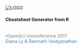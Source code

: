 ![LOGO](http://auunconf.ropensci.org/images/ropensci-logo-big.png)

#### Cheatsheet Generator from R
<br>
<span style="color:gray">rOpenSci Unconference 2017</span>
<br>
<span style="color:steelblue">Diana Ly & Ramnath Vaidyanathan</span>
<br>

